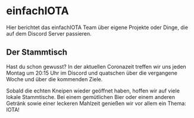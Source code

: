 # einfachIOTA

Hier berichtet das einfachIOTA Team über eigene Projekte oder Dinge, die auf dem Discord Server passieren. 


## Der Stammtisch
Hast du schon gewusst? In der aktuellen Coronazeit treffen wir uns jeden Montag um 20:15 Uhr im Discord und quatschen über die vergangene Woche und über die kommenden Ziele.

Sobald die echten Kneipen wieder geöffnet haben, hoffen wir auf viele lokale Stammtische. Bei einem gemütlichen Bier oder einem anderen Getränk sowie einer leckeren Mahlzeit genießen wir vor allem ein Thema: IOTA!
